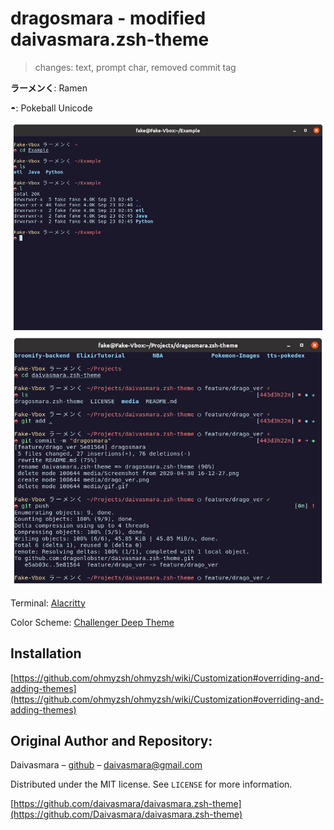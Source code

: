 # dragosmara - modified daivasmara.zsh-theme
> changes: text, prompt char, removed commit tag

**ラーメンく**: Ramen

**◓**: Pokeball Unicode

![png](./media/drago_ver.png)
![png](./media/dragosmara-2.png)

Terminal: [Alacritty](https://github.com/alacritty/alacritty)

Color Scheme: [Challenger Deep Theme](https://github.com/challenger-deep-theme/alacritty)

## Installation

[https://github.com/ohmyzsh/ohmyzsh/wiki/Customization#overriding-and-adding-themes](https://github.com/ohmyzsh/ohmyzsh/wiki/Customization#overriding-and-adding-themes)

## Original Author and Repository:

Daivasmara – [github](https://github.com/daivasmara) – daivasmara@gmail.com

Distributed under the MIT license. See ``LICENSE`` for more information.

[https://github.com/daivasmara/daivasmara.zsh-theme](https://github.com/Daivasmara/daivasmara.zsh-theme)
